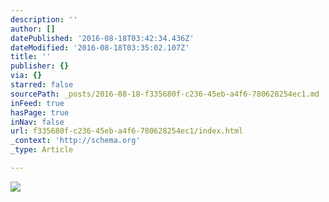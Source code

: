 ```yaml
---
description: ''
author: []
datePublished: '2016-08-18T03:42:34.436Z'
dateModified: '2016-08-18T03:35:02.107Z'
title: ''
publisher: {}
via: {}
starred: false
sourcePath: _posts/2016-08-18-f335680f-c236-45eb-a4f6-780628254ec1.md
inFeed: true
hasPage: true
inNav: false
url: f335680f-c236-45eb-a4f6-780628254ec1/index.html
_context: 'http://schema.org'
_type: Article

---
```

![](https://the-grid-user-content.s3-us-west-2.amazonaws.com/864a2a30-f9e4-41e3-87ee-6c1c2a031afb.jpg)